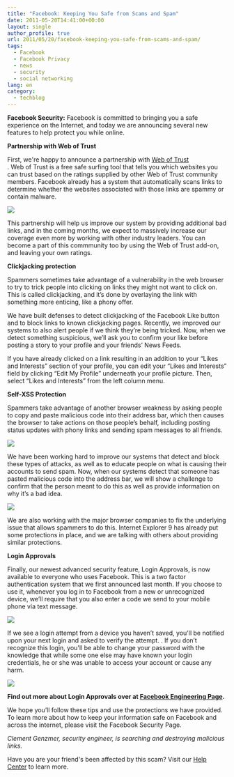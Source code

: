 ```yaml
---
title: "Facebook: Keeping You Safe from Scams and Spam"
date: 2011-05-20T14:41:00+00:00
layout: single
author_profile: true
url: 2011/05/20/facebook-keeping-you-safe-from-scams-and-spam/
tags:
  - Facebook
  - Facebook Privacy
  - news
  - security
  - social networking
lang: en
category: 
  - techblog
---
```

**Facebook Security:** Facebook is committed to bringing you a safe experience on the Internet, and today we are announcing several new features to help protect you while online.

**Partnership with Web of Trust**

First, we're happy to announce a partnership with [Web of Trust](http://www.mywot.com/)  
. Web of Trust is a free safe surfing tool that tells you which websites you can trust based on the ratings supplied by other Web of Trust community members. Facebook already has a system that automatically scans links to determine whether the websites associated with those links are spammy or contain malware.

[![](http://3.bp.blogspot.com/-GAwugS09D6A/Tcwq-6zCW2I/AAAAAAAAD3s/D_y34xmUSc8/s400/230505_10150168395261886_31987371885_7055199_5262091_n.jpg)](http://3.bp.blogspot.com/-GAwugS09D6A/Tcwq-6zCW2I/AAAAAAAAD3s/D_y34xmUSc8/s1600/230505_10150168395261886_31987371885_7055199_5262091_n.jpg)

This partnership will help us improve our system by providing additional bad links, and in the coming months, we expect to massively increase our coverage even more by working with other industry leaders. You can become a part of this commmunity too by using the Web of Trust add-on, and leaving your own ratings.

**Clickjacking protection**

Spammers sometimes take advantage of a vulnerability in the web browser to try to trick people into clicking on links they might not want to click on. This is called clickjacking, and it’s done by overlaying the link with something more enticing, like a phony offer.

We have built defenses to detect clickjacking of the Facebook Like button and to block links to known clickjacking pages. Recently, we improved our systems to also alert people if we think they’re being tricked. Now, when we detect something suspicious, we’ll ask you to confirm your like before posting a story to your profile and your friends’ News Feeds.

If you have already clicked on a link resulting in an addition to your “Likes and Interests” section of your profile, you can edit your “Likes and Interests” field by clicking “Edit My Profile” underneath your profile picture. Then, select “Likes and Interests” from the left column menu.

**Self-XSS Protection**

Spammers take advantage of another browser weakness by asking people to copy and paste malicious code into their address bar, which then causes the browser to take actions on those people’s behalf, including posting status updates with phony links and sending spam messages to all friends.

[![](http://1.bp.blogspot.com/-HwJ7qe19q-g/Tcwqh4LKBTI/AAAAAAAAD3k/2euIzb8nsjE/s400/227709_10150167907171886_31987371885_7051357_7892004_n.jpg)](http://1.bp.blogspot.com/-HwJ7qe19q-g/Tcwqh4LKBTI/AAAAAAAAD3k/2euIzb8nsjE/s1600/227709_10150167907171886_31987371885_7051357_7892004_n.jpg)

  
We have been working hard to improve our systems that detect and block these types of attacks, as well as to educate people on what is causing their accounts to send spam. Now, when our systems detect that someone has pasted malicious code into the address bar, we will show a challenge to confirm that the person meant to do this as well as provide information on why it’s a bad idea.

[![](http://2.bp.blogspot.com/-Jt5CgqcXucU/Tcwqjq_Jo0I/AAAAAAAAD3o/OdFkpgPq1nM/s400/225394_10150167907271886_31987371885_7051359_3645066_n.jpg)](http://2.bp.blogspot.com/-Jt5CgqcXucU/Tcwqjq_Jo0I/AAAAAAAAD3o/OdFkpgPq1nM/s1600/225394_10150167907271886_31987371885_7051359_3645066_n.jpg)

  
We are also working with the major browser companies to fix the underlying issue that allows spammers to do this. Internet Explorer 9 has already put some protections in place, and we are talking with others about providing similar protections.

**Login Approvals**

Finally, our newest advanced security feature, Login Approvals, is now available to everyone who uses Facebook. This is a two factor authentication system that we first announced last month. If you choose to use it, whenever you log in to Facebook from a new or unrecognized device, we’ll require that you also enter a code we send to your mobile phone via text message.

[![](http://3.bp.blogspot.com/-GVVNsUR-unU/TcwqMcdiklI/AAAAAAAAD3g/QXfX-ZWHj5k/s400/226520_10150170545161886_31987371885_7065226_1691622_n.jpg)](http://3.bp.blogspot.com/-GVVNsUR-unU/TcwqMcdiklI/AAAAAAAAD3g/QXfX-ZWHj5k/s1600/226520_10150170545161886_31987371885_7065226_1691622_n.jpg)

  
If we see a login attempt from a device you haven’t saved, you'll be notified upon your next login and asked to verify the attempt. . If you don’t recognize this login, you'll be able to change your password with the knowledge that while some one else may have known your login credentials, he or she was unable to access your account or cause any harm.

[![](http://4.bp.blogspot.com/-jCw82e219kQ/Tcwp_q0HcDI/AAAAAAAAD3c/6oosmebzZIs/s400/224115_10150170545221886_31987371885_7065227_4160138_n.jpg)](http://4.bp.blogspot.com/-jCw82e219kQ/Tcwp_q0HcDI/AAAAAAAAD3c/6oosmebzZIs/s1600/224115_10150170545221886_31987371885_7065227_4160138_n.jpg)

**Find out more about Login Approvals over at [Facebook Engineering Page](https://www.facebook.com/notes/facebook-engineering/introducing-login-approvals/10150172618258920).**

We hope you’ll follow these tips and use the protections we have provided. To learn more about how to keep your information safe on Facebook and across the internet, please visit the Facebook Security Page.

_Clement Genzmer, security engineer, is searching and destroying malicious links._

Have you are your friend's been affected by this scam? Visit our [Help Center](https://www.facebook.com/help/?page=18970) to learn more.